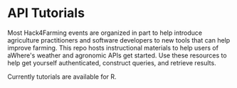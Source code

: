 # API Tutorials
Most Hack4Farming events are organized in part to help introduce agriculture practitioners and software developers to new tools that can help improve farming. This repo hosts instructional materials to help users of aWhere's weather and agronomic APIs get started. Use these resources to help get yourself authenticated, construct queries, and retrieve results.

Currently tutorials are available for R. 
